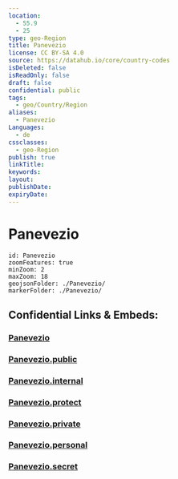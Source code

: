 ```yaml
---
location:
  - 55.9
  - 25
type: geo-Region
title: Panevezio
license: CC BY-SA 4.0
source: https://datahub.io/core/country-codes
isDeleted: false
isReadOnly: false
draft: false
confidential: public
tags:
  - geo/Country/Region
aliases:
  - Panevezio
Languages:
  - de
cssclasses:
  - geo-Region
publish: true
linkTitle:
keywords:
layout:
publishDate:
expiryDate:
---
```


# Panevezio

```leaflet
id: Panevezio
zoomFeatures: true 
minZoom: 2 
maxZoom: 18
geojsonFolder: ./Panevezio/
markerFolder: ./Panevezio/
```


## Confidential Links & Embeds: 

### [Panevezio](/_Standards/Earth/Continent/Europe/Europe~North/Lithuania/Counties~Lithuania/Panevezio.md) 

### [Panevezio.public](/_public/Earth/Continent/Europe/Europe~North/Lithuania/Counties~Lithuania/Panevezio.public.md) 

### [Panevezio.internal](/_internal/Earth/Continent/Europe/Europe~North/Lithuania/Counties~Lithuania/Panevezio.internal.md) 

### [Panevezio.protect](/_protect/Earth/Continent/Europe/Europe~North/Lithuania/Counties~Lithuania/Panevezio.protect.md) 

### [Panevezio.private](/_private/Earth/Continent/Europe/Europe~North/Lithuania/Counties~Lithuania/Panevezio.private.md) 

### [Panevezio.personal](/_personal/Earth/Continent/Europe/Europe~North/Lithuania/Counties~Lithuania/Panevezio.personal.md) 

### [Panevezio.secret](/_secret/Earth/Continent/Europe/Europe~North/Lithuania/Counties~Lithuania/Panevezio.secret.md)

